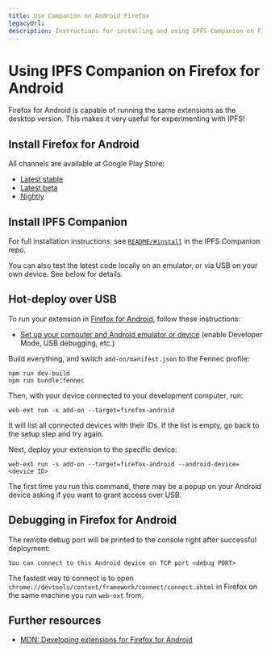 ```yaml
---
title: Use Companion on Android Firefox
legacyUrl:
description: Instructions for installing and using IPFS Companion on Firefox for Android.
---
```


# Using IPFS Companion on Firefox for Android

Firefox for Android is capable of running the same extensions as the desktop version. This makes it very useful for experimenting with IPFS!

## Install Firefox for Android

All channels are available at Google Play Store:

- [Latest stable](https://play.google.com/store/apps/details?id=org.mozilla.firefox&hl=en)
- [Latest beta](https://play.google.com/store/apps/details?id=org.mozilla.firefox_beta)
- [Nightly](https://play.google.com/store/apps/details?id=org.mozilla.fennec_aurora)

## Install IPFS Companion

For full installation instructions, see [`README/#install`](https://github.com/ipfs-shipyard/ipfs-companion#install) in the IPFS Companion repo.

You can also test the latest code locally on an emulator, or via USB on your own device. See below for details.

## Hot-deploy over USB

To run your extension in [Firefox for Android](https://www.mozilla.org/en-US/firefox/mobile/), follow these instructions:

- [Set up your computer and Android emulator or device](https://developer.mozilla.org/en-US/docs/Mozilla/Add-ons/WebExtensions/Developing_WebExtensions_for_Firefox_for_Android#Set_up_your_computer_and_Android_emulator_or_device) (enable Developer Mode, USB debugging, etc.)

Build everything, and switch `add-on/manifest.json` to the Fennec profile:

```
npm run dev-build
npm run bundle:fennec
```

Then, with your device connected to your development computer, run:

```
web-ext run -s add-on --target=firefox-android
```

It will list all connected devices with their IDs. If the list is empty, go back to the setup step and try again.

Next, deploy your extension to the specific device:

```
web-ext run -s add-on --target=firefox-android --android-device=<device ID>
```

The first time you run this command, there may be a popup on your Android device asking if you want to grant access over USB.

## Debugging in Firefox for Android

The remote debug port will be printed to the console right after successful deployment:

```
You can connect to this Android device on TCP port <debug PORT>
```

The fastest way to connect is to open `chrome://devtools/content/framework/connect/connect.xhtml` in Firefox on the same machine you run `web-ext` from.

## Further resources

- [MDN: Developing extensions for Firefox for Android](https://developer.mozilla.org/en-US/Add-ons/WebExtensions/Developing_WebExtensions_for_Firefox_for_Android)
